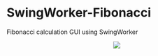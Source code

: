 # SwingWorker-Fibonacci

Fibonacci calculation GUI using SwingWorker

<p align="center">
  <img src="https://github.com/cypsyco/SwingWorker-Fibonacci/assets/137145628/074806be-d620-459e-94ed-130a8ed41703">
</p>
